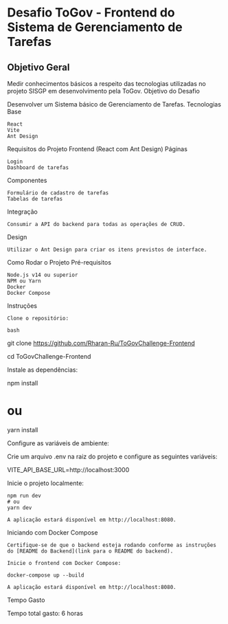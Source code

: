 # Desafio ToGov - Frontend do Sistema de Gerenciamento de Tarefas
## Objetivo Geral

Medir conhecimentos básicos a respeito das tecnologias utilizadas no projeto SISGP em desenvolvimento pela ToGov.
Objetivo do Desafio

Desenvolver um Sistema básico de Gerenciamento de Tarefas.
Tecnologias Base

    React
    Vite
    Ant Design

Requisitos do Projeto
Frontend (React com Ant Design)
Páginas

    Login
    Dashboard de tarefas

Componentes

    Formulário de cadastro de tarefas
    Tabelas de tarefas

Integração

    Consumir a API do backend para todas as operações de CRUD.

Design

    Utilizar o Ant Design para criar os itens previstos de interface.

Como Rodar o Projeto
Pré-requisitos

    Node.js v14 ou superior
    NPM ou Yarn
    Docker
    Docker Compose

Instruções

    Clone o repositório:

    bash

git clone https://github.com/Rharan-Ru/ToGovChallenge-Frontend

cd ToGovChallenge-Frontend

Instale as dependências:

npm install
# ou
yarn install

Configure as variáveis de ambiente:

Crie um arquivo .env na raiz do projeto e configure as seguintes variáveis:

VITE_API_BASE_URL=http://localhost:3000

Inicie o projeto localmente:

    npm run dev
    # ou
    yarn dev

    A aplicação estará disponível em http://localhost:8080.

Iniciando com Docker Compose

    Certifique-se de que o backend esteja rodando conforme as instruções do [README do Backend](link para o README do backend).

    Inicie o frontend com Docker Compose:

    docker-compose up --build

    A aplicação estará disponível em http://localhost:8080.

Tempo Gasto

Tempo total gasto: 6 horas
